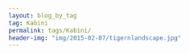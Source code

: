 ```yaml
---
layout: blog_by_tag
tag: Kabini
permalink: tags/Kabini/
header-img: "img/2015-02-07/tigernlandscape.jpg"
---
```

